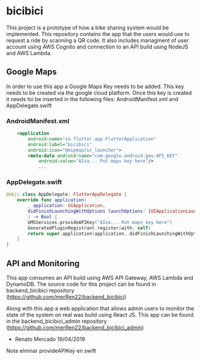 # bicibici

This project is a prototype of how a bike sharing system would be implemented. This repository contains the app that the users would use to request a ride by scanning a QR code. It also includes managment of user account using AWS Cognito and connection to an API build using NodeJS and AWS Lambda.

## Google Maps

In order to use this app a Google Maps Key needs to be added. This key needs to be created via the google cloud platform. Once this key is created it needs toi be inserted in the following files: AndroidManifest.xml and AppDelegate.swift

### AndroidManifest.xml

```xml
    <application
        android:name="io.flutter.app.FlutterApplication"
        android:label="bicibici"
        android:icon="@mipmap/ic_launcher">
        <meta-data android:name="com.google.android.geo.API_KEY"
            android:value="AIza... Put maps key here"/>
            ...
```

### AppDelegate.swift

```swift
@objc class AppDelegate: FlutterAppDelegate {
    override func application(
        _ application: UIApplication,
        didFinishLaunchingWithOptions launchOptions: [UIApplicationLaunchOptionsKey: Any]?
        ) -> Bool {
        GMSServices.provideAPIKey("AIza... Put maps key here")
        GeneratedPluginRegistrant.register(with: self)
        return super.application(application, didFinishLaunchingWithOptions: launchOptions)
    }
}
```

## API and Monitoring

This app consumes an API build using AWS API Gateway, AWS Lambda and DynamoDB. The source code for this project can be found in backend_bicibici repository (https://github.com/merRen22/backend_bicibici)

Along with this app a web application that allows admin users to monitor the state of the system on real was build using React JS. This app can be found in the backend_bicibici_admin repository (https://github.com/merRen22/backend_bicibici_admin)

- Renato Mercado 19/04/2019

Nota elminar provideAPIKey en swift

